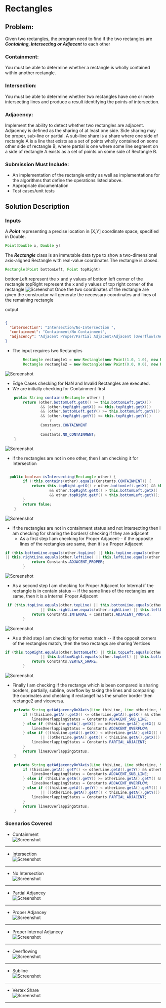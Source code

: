 
# Rectangles
## Problem: 
Given two rectangles, the program need to find if the two rectangles are ___Containing, Intersecting  or Adjacent___ to each other

### Containment: 
You must be able to determine whether a rectangle is wholly contained within
another rectangle.

### Intersection: 
You must be able to determine whether two rectangles have one or more
intersecting lines and produce a result identifying the points of intersection.

### Adjacency: 
Implement the ability to detect whether two rectangles are adjacent. Adjacency is
defined as the sharing of at least one side. Side sharing may be proper, sub-line or partial. A
sub-line share is a share where one side of rectangle A is a line that exists as a set of points
wholly contained on some other side of rectangle B, where partial is one where some line
segment on a side of rectangle A exists as a set of points on some side of Rectangle B.


### Submission Must Include:

- An implementation of the rectangle entity as well as implementations for the algorithms that define the operations listed above.
- Appropriate documentation
- Test cases/unit tests


## Solution Description 

### Inputs 
A ___Point___ representing a precise location in [X,Y] coordinate space, specified in Double.
```java
Point(Double x, Double y)
```
The ___Rectangle___ class is an immutable data type to show a two-dimensional axis-aligned Rectangle with real-value coordinates The rectangle is closed.
 
```java
Rectangle(Point bottomLeft, Point topRight)
```
bottomLeft represent the x and y values of bottom left corner of the rectangle
topRight represent the x and y values of top right corner of the rectangle
 ![Screenshot](images/rectangle.png)
Once the two coordinates of the rectangle are given the constructor will generate the necessary coordinates and lines of the remaining rectangle

output
```json

{
  "intersection": "Intersection/No-Intersection ",
  "containment": "Containment/No-Containment",
  "adjacency": "Adjacent Proper/Partial Adjacent/Adjacent (Overflow)/Adjacent (Sub-line)/Not Adjacent/Vertex Share"
}
```

- The input requires two Rectangles 
```java
        Rectangle rectangle1 = new Rectangle(new Point(1.0, 1.0), new Point(5.0, 3.0));
        Rectangle rectangle2 = new Rectangle(new Point(0.0, 0.0), new Point(1.0, 3.0));
```
 ![Screenshot](images/bottom_partial_adj.png)
- Edge Cases checking for NaN and Invalid Rectangles are executed.
- We are initially checking for Containment first
```java
    public String contains(Rectangle other) {
        return (other.bottomLeft.getX() >= this.bottomLeft.getX()) 
                && (other.topRight.getX() <= this.topRight.getX())
                && (other.bottomLeft.getY() >= this.bottomLeft.getY()) 
                && (other.topRight.getY() <= this.topRight.getY()) 
                    ? 
                Constants.CONTAINMENT 
                    : 
                Constants.NO_CONTAINMENT;
    }
```
 ![Screenshot](images/containment.png)

- if the rectangles are not in one other, then I am checking it for Intersection

```java

  public boolean isIntersecting(Rectangle other) {
        if (!this.contains(other).equals(Constants.CONTAINMENT)) {
            return this.topRight.getX() > other.bottomLeft.getX() && this.topRight.getY() > other.bottomLeft.getY()
                    && other.topRight.getX() > this.bottomLeft.getX()
                    && other.topRight.getY() > this.bottomLeft.getY();
        }
        return false;
    }
```
 ![Screenshot](images/intersection.png)

- if the rectangles are not in containment status and not intersecting then I am checking for sharing the borders/ checking if they are adjacent
    - As a first step I am checking for Proper Adjacent-- if the opposite lines of the rectangles are same, then it is a Proper Adjacent

```java
if (this.bottomLine.equals(other.topLine) || this.topLine.equals(other.bottomLine)
|| this.rightLine.equals(other.leftLine) || this.leftLine.equals(other.rightLine)) {
            return Constants.ADJACENT_PROPER;
        }
```
 ![Screenshot](images/proper_adjacent_top.png)

 - As a second step I am checking for Proper Adjacent for Internal if the rectangle is in contain status -- if the same lines of the rectangles are same, then it is a Internal Proper Adjacent

```java
 if (this.topLine.equals(other.topLine) || this.bottomLine.equals(other.bottomLine)
                || this.rightLine.equals(other.rightLine) || this.leftLine.equals(other.leftLine)) {
            return Constants.INTERNAL + Constants.ADJACENT_PROPER;
        }
```

 ![Screenshot](images/internal_adjacent_proper.png)
 - As a third step I am checking for vertex match -- if the opposit corners of the rectangles match, then the two rectangs are sharing Vertices

```java
if (this.topRight.equals(other.bottomLeft) || this.topLeft.equals(other.bottomRight)
                || this.bottomRight.equals(other.topLeft) || this.bottomLeft.equals(other.topRight)) {
            return Constants.VERTEX_SHARE;
        }
```

 ![Screenshot](images/vertex_share.png)

 - Finally I am checking if the rectange which is been compared is sharing borders, partially, subline, overflow by taking the lines and comparing the
    coorinates and checking if rectange1 has the smaller border then rectange2 and viceversa.
     
```java
    private String getAdjacencyOnXAxis(Line thisLine, Line otherLine, String linesOverlappingStatus) {
        if ((thisLine.getA().getX() <= otherLine.getA().getX() && otherLine.getB().getX() <= thisLine.getB().getX())) {
            linesOverlappingStatus = Constants.ADJACENT_SUB_LINE;
        } else if (thisLine.getA().getX() >= otherLine.getA().getX() && otherLine.getB().getX() >= thisLine.getB().getX()) {
            linesOverlappingStatus = Constants.ADJACENT_OVERFLOW;
        } else if ((thisLine.getA().getX() < otherLine.getA().getX()) && (thisLine.getB().getX() < otherLine.getB().getX())
                || ((otherLine.getA().getX() < thisLine.getA().getX()) && (otherLine.getB().getX() < thisLine.getB().getX()))) {
            linesOverlappingStatus = Constants.PARTIAL_ADJACENT;
        }
        return linesOverlappingStatus;
    }

    private String getAdjacencyOnYAxis(Line thisLine, Line otherLine, String linesOverlappingStatus) {
        if (thisLine.getA().getY() <= otherLine.getA().getY() && otherLine.getB().getY() <= thisLine.getB().getY()) {
            linesOverlappingStatus = Constants.ADJACENT_SUB_LINE;
        } else if (thisLine.getA().getY() >= otherLine.getA().getY() && otherLine.getB().getY() >= thisLine.getB().getY()) {
            linesOverlappingStatus = Constants.ADJACENT_OVERFLOW;
        } else if ((thisLine.getA().getY() < otherLine.getA().getY()) && (thisLine.getB().getY() < otherLine.getB().getY())
                || ((otherLine.getA().getY() < thisLine.getA().getY()) && (otherLine.getB().getY() < thisLine.getB().getY()))) {
            linesOverlappingStatus = Constants.PARTIAL_ADJACENT;
        }
        return linesOverlappingStatus;
    }
``` 
### Scenarios Covered 
- Containment<br />
 ![Screenshot](images/containment.png)<br />
---

- Intersection<br />
 ![Screenshot](images/intersection.png)<br />
---

- No Intersection<br />
 ![Screenshot](images/nointersection.png)<br />
---

- Partial Adjancey<br />
 ![Screenshot](images/bottom_partial_adj.png)<br />
---

- Proper Adjancey<br />
 ![Screenshot](images/proper_adjacent_top.png)<br />
---

- Proper Internal Adjancey<br />
 ![Screenshot](images/internal_adjacent_proper.png)<br />
---

- Overflowing<br />
 ![Screenshot](images/overflowing.png)<br />
---

- Subline<br />
 ![Screenshot](images/subline.png)<br />
 ---

- Vertex Share<br />
 ![Screenshot](images/vertex_share.png)<br />
---

